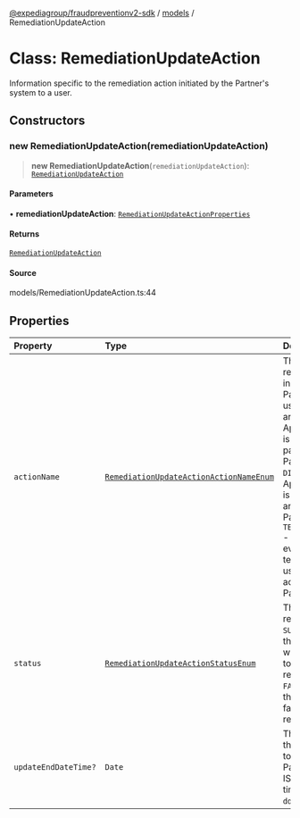 [@expediagroup/fraudpreventionv2-sdk](../../index.md) / [models](../index.md) / RemediationUpdateAction

# Class: RemediationUpdateAction

Information specific to the remediation action initiated by the Partner\'s system to a user.

## Constructors

### new RemediationUpdateAction(remediationUpdateAction)

> **new RemediationUpdateAction**(`remediationUpdateAction`): [`RemediationUpdateAction`](RemediationUpdateAction.md)

#### Parameters

• **remediationUpdateAction**: [`RemediationUpdateActionProperties`](../interfaces/RemediationUpdateActionProperties.md)

#### Returns

[`RemediationUpdateAction`](RemediationUpdateAction.md)

#### Source

models/RemediationUpdateAction.ts:44

## Properties

| Property | Type | Description |
| :------ | :------ | :------ |
| `actionName` | [`RemediationUpdateActionActionNameEnum`](../type-aliases/RemediationUpdateActionActionNameEnum.md) | The categorized remediation action initiated by the Partner\'\'s system to a user. Possible values are: - `PASSWORD_RESET` - Applicable if this event is the result of a password reset by the Partner\'\'s system. - `DISABLE_ACCOUNT` - Applicable if this event is the result of disabling an account by the Partner\'\'s system. - `TERMINATE_ALL_SESSIONS` - Applicable if this event is the result of terminating all active user sessions of an account by the Partner\'\'s system. |
| `status` | [`RemediationUpdateActionStatusEnum`](../type-aliases/RemediationUpdateActionStatusEnum.md) | The status of the remediation action.   - `SUCCESS` - Applicable if the Partner\'\'s system was successfully able to perform the remediation action.   - `FAILED` - Applicable if the Partner\'\'s system failed to perform the remediation action. |
| `updateEndDateTime?` | `Date` | The local date and time the remediation action to a user ended in the Partner\'s system, in ISO-8601 date and time format `yyyy-MM-ddTHH:mm:ss.SSSZ`. |
